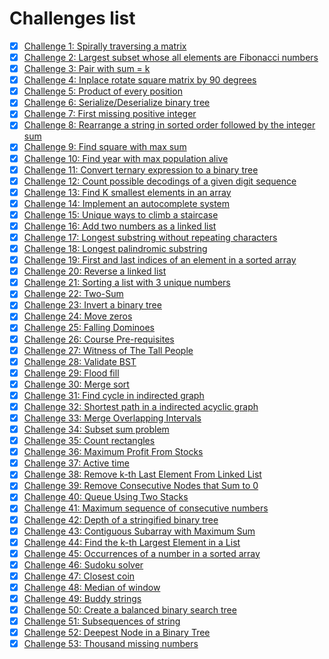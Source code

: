# Challenges list

- [x] [Challenge 1: Spirally traversing a matrix](challenge-1/)
- [x] [Challenge 2: Largest subset whose all elements are Fibonacci numbers](challenge-2/)
- [x] [Challenge 3: Pair with sum = k](challenge-3/)
- [x] [Challenge 4: Inplace rotate square matrix by 90 degrees](challenge-4/)
- [x] [Challenge 5: Product of every position](challenge-5/)
- [x] [Challenge 6: Serialize/Deserialize binary tree](challenge-6/)
- [x] [Challenge 7: First missing positive integer](challenge-7/)
- [x] [Challenge 8: Rearrange a string in sorted order followed by the integer sum](challenge-8/)
- [x] [Challenge 9: Find square with max sum](challenge-9/)
- [x] [Challenge 10: Find year with max population alive](challenge-10/)
- [x] [Challenge 11: Convert ternary expression to a binary tree](challenge-11/)
- [x] [Challenge 12: Count possible decodings of a given digit sequence](challenge-12/)
- [x] [Challenge 13: Find K smallest elements in an array](challenge-13/)
- [x] [Challenge 14: Implement an autocomplete system](challenge-14/)
- [x] [Challenge 15: Unique ways to climb a staircase](challenge-15/)
- [x] [Challenge 16: Add two numbers as a linked list](challenge-16/)
- [x] [Challenge 17: Longest substring without repeating characters](challenge-17/)
- [x] [Challenge 18: Longest palindromic substring](challenge-18/)
- [x] [Challenge 19: First and last indices of an element in a sorted array](challenge-19/)
- [x] [Challenge 20: Reverse a linked list](challenge-20/)
- [x] [Challenge 21: Sorting a list with 3 unique numbers](challenge-21/)
- [x] [Challenge 22: Two-Sum](challenge-22/)
- [x] [Challenge 23: Invert a binary tree](challenge-23/)
- [x] [Challenge 24: Move zeros](challenge-24/)
- [x] [Challenge 25: Falling Dominoes](challenge-25/)
- [x] [Challenge 26: Course Pre-requisites](challenge-26/)
- [x] [Challenge 27: Witness of The Tall People](challenge-27/)
- [x] [Challenge 28: Validate BST](challenge-28/)
- [x] [Challenge 29: Flood fill](challenge-29/)
- [x] [Challenge 30: Merge sort](challenge-30/)
- [x] [Challenge 31: Find cycle in indirected graph](challenge-31/)
- [x] [Challenge 32: Shortest path in a indirected acyclic graph](challenge-32/)
- [x] [Challenge 33: Merge Overlapping Intervals](challenge-33/)
- [x] [Challenge 34: Subset sum problem](challenge-34/)
- [x] [Challenge 35: Count rectangles](challenge-35/)
- [x] [Challenge 36: Maximum Profit From Stocks](challenge-36/)
- [x] [Challenge 37: Active time](challenge-37/)
- [x] [Challenge 38: Remove k-th Last Element From Linked List](challenge-38/)
- [x] [Challenge 39: Remove Consecutive Nodes that Sum to 0](challenge-39/)
- [x] [Challenge 40: Queue Using Two Stacks](challenge-40/)
- [x] [Challenge 41: Maximum sequence of consecutive numbers](challenge-41/)
- [x] [Challenge 42: Depth of a stringified binary tree](challenge-42/)
- [x] [Challenge 43: Contiguous Subarray with Maximum Sum](challenge-43/)
- [x] [Challenge 44: Find the k-th Largest Element in a List](challenge-44/)
- [x] [Challenge 45: Occurrences of a number in a sorted array](challenge-45/)
- [x] [Challenge 46: Sudoku solver](challenge-46/)
- [x] [Challenge 47: Closest coin](challenge-47/)
- [x] [Challenge 48: Median of window](challenge-48/)
- [x] [Challenge 49: Buddy strings](challenge-49/)
- [x] [Challenge 50: Create a balanced binary search tree](challenge-50/)
- [x] [Challenge 51: Subsequences of string](challenge-51/)
- [x] [Challenge 52: Deepest Node in a Binary Tree](challenge-52/)
- [x] [Challenge 53: Thousand missing numbers](challenge-53/)
